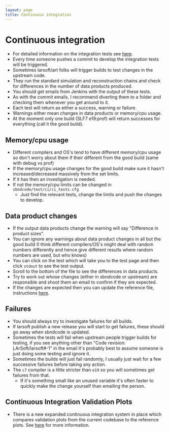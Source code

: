```yaml
---
layout: page
title: Continuous integration
---
```




Continuous integration
================================================================

-   For detailed information on the integration tests see
    [here](Integration_test_guide.html).
-   Every time someone pushes a commit to develop the integration tests
    will be triggered.
-   Sometimes larsoft/art folks will trigger builds to test changes in
    the upstream code.
-   They run the standard simulation and reconstruction chains and check
    for differences in the number of data products produced.
-   You should get emails from Jenkins with the output of these tests.
-   As with the commit emails, I recommend diverting them to a folder
    and checking them whenever you get around to it.
-   Each test will return as either a success, warning or failure.
-   Warnings either mean changes in data products or memory/cpu usage.
-   At the moment only one build (SLF7 e19:prof) will return successes
    for everything (call it the good build).



Memory/cpu usage
---------------------------------------------------

-   Different compilers and OS\'s tend to have different memory/cpu
    usage so don\'t worry about them if their different from the good
    build (same with debug vs prof)
-   If the memory/cpu usage changes for the good build make sure it
    hasn\'t increased/decreased massively from the set limits.
-   If it has then an investigation is needed.
-   If not the memory/cpu limits can be changed in
    `sbndcode/test/ci/ci_tests.cfg`
    -   Just find the relevant tests, change the limits and push the
        changes to develop.



Data product changes
------------------------------------------------------------

-   If the output data products change the warning will say \"Difference
    in product sizes\".
-   You can ignore any warnings about data product changes in all but
    the good build (I think different compilers/OS\'s might deal with
    random numbers differently and hence give different results where
    random numbers are used, but who knows)
-   You can click on the test which will take you to the test page and
    then click `stdout` to see the test output.
-   Scroll to the bottom of the file to see the differences in data
    products.
-   Try to work out whose changes (either in sbndcode or upstream) are
    responsible and shoot them an email to confirm if they are expected.
-   If the changes are expected then you can update the reference file,
    instructions [here](Integration_test_guide.html).



Failures
------------------------------------

-   You should always try to investigate failures for all builds.
-   If larsoft publish a new release you will start to get failures,
    these should go away when sbndcode is updated.
-   Sometimes the tests will fail when upstream people trigger builds
    for testing, if you see anything other than \"Code revision:
    LArSoft/larsoft\#-1\" in the email it\'s probably best to assume
    someone is just doing some testing and ignore it.
-   Sometimes the builds will just fail randomly, I usually just wait
    for a few successive failures before taking any action.
-   The `c7` compiler is a little stricter than `e19` so you will
    sometimes get failures from that.
    -   If it\'s something small like an unused variable it\'s often
        faster to quickly make the change yourself than emailing the
        person.

Continuous Integration Validation Plots
---------------------------------------

- There is a new expanded continuous integration system in place which 
  compares validation plots from the current codebase to the reference plots. 
  See [here](CI_Validation.html) for more information.
